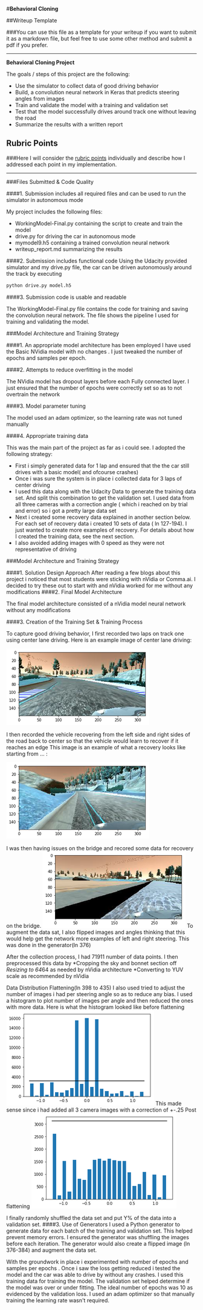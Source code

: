 #**Behavioral Cloning** 

##Writeup Template

###You can use this file as a template for your writeup if you want to submit it as a markdown file, but feel free to use some other method and submit a pdf if you prefer.

---

**Behavioral Cloning Project**

The goals / steps of this project are the following:
* Use the simulator to collect data of good driving behavior
* Build, a convolution neural network in Keras that predicts steering angles from images
* Train and validate the model with a training and validation set
* Test that the model successfully drives around track one without leaving the road
* Summarize the results with a written report


[//]: # (Image References)

[image1]: ./Images/Center.png "Center Driving "
[image2]: ./Images/recovery.png "recovery"
[image3]: ./Images/bridgerecovery.png "Recovery Image"
[image4]: ./Images/alldata.png "all data"
[image5]: ./Images/filtereddata.png "all data"



## Rubric Points
###Here I will consider the [rubric points](https://review.udacity.com/#!/rubrics/432/view) individually and describe how I addressed each point in my implementation.  

---
###Files Submitted & Code Quality

####1. Submission includes all required files and can be used to run the simulator in autonomous mode

My project includes the following files:
* WorkingModel-Final.py containing the script to create and train the model
* drive.py for driving the car in autonomous mode
* mymodel9.h5 containing a trained convolution neural network 
* writeup_report.md  summarizing the results

####2. Submission includes functional code
Using the Udacity provided simulator and my drive.py file, the car can be driven autonomously around the track by executing 
```sh
python drive.py model.h5
```

####3. Submission code is usable and readable

The WorkingModel-Final.py  file contains the code for training and saving the convolution neural network. The file shows the pipeline I used for training and validating the model.

###Model Architecture and Training Strategy

####1. An appropriate model architecture has been employed
I have used the Basic NVidia model with no changes . I just tweaked the number of epochs and samples per epoch.

####2. Attempts to reduce overfitting in the model

The NVidia model has dropout layers before each Fully connected layer. I just ensured that the number of epochs were correctly set so as to not overtrain the network

####3. Model parameter tuning

The model used an adam optimizer, so the learning rate was not tuned manually

####4. Appropriate training data

This was the main part of the project as far as i could see. I adopted the following strategy:
* First i simply generated data for 1 lap and ensured that the the car still drives with a basic model( and ofcourse crashes)
* Once i was sure the system is in place i collected data for 3 laps of center driving
* I used this data along with the Udacity Data to generate the training data set. And split this combination to get the validation set. I used data from all three cameras with a correction angle ( which i reached on by trial and error) so i got a pretty large data set
* Next i created some recovery data explained in another section below. For each set of recovery data i created 10 sets of data ( ln 127-194). I just wanted to create more examples of recovery.
For details about how I created the training data, see the next section. 
* I also avoided adding images with 0 speed as they were not representative of driving

###Model Architecture and Training Strategy

####1. Solution Design Approach
After reading a few blogs about this project i noticed that most students were sticking with nVidia or Comma.ai. I decided to try these out to start with and nVidia worked for me without any modifications
####2. Final Model Architecture

The final model architecture  consisted of a nVidia model neural network without any modifications


####3. Creation of the Training Set & Training Process

To capture good driving behavior, I first recorded two laps on track one using center lane driving. Here is an example image of center lane driving:

![alt text][image1]

I then recorded the vehicle recovering from the left side and right sides of the road back to center so that the vehicle would learn to recover if it reaches an edge This image is an example of what a recovery looks like starting from ... :

![alt text][image2]

I was then having issues on the bridge and recored some data for recovery on the bridge.
![alt text][image3]
To augment the data sat, I also flipped images and angles thinking that this would help get the network more examples of left and right steering. This was done in the generator(ln 376)

After the collection process, I had 71911 number of data points. I then preprocessed this data by 
*Cropping the sky and bonnet section off
*Resizing to 64*64 as needed by nVidia architecture
*Converting to YUV scale as recommended by nVidia

Data Distribution Flattening(ln 398 to 435)
I also used tried to adjust the number of images i had per steering angle so as to reduce any bias. I used a histogram to plot number of images per angle and then reduced the ones with more data.
Here is what the histogram looked like before flattening
![alt text][image4]
This made sense since i had added all 3 camera images with a correction of +-.25
Post flattening
![alt text][image5]


I finally randomly shuffled the data set and put Y% of the data into a validation set. 
####3. Use of Generators
I used a Python generator to generate data for each batch of the training and validation set. This helped prevent memory errors. I ensured the generator was shuffling the images before each iteration. The generator would also create a flipped image (ln 376-384) and augment the data set.

With the groundwork in place i experimented with number of epochs and samples per epochs . Once i saw the loss getting reduced i tested the model and the car was able to drive by without any crashes. 
I used this training data for training the model. The validation set helped determine if the model was over or under fitting. The ideal number of epochs was 10 as evidenced by the validation loss. I used an adam optimizer so that manually training the learning rate wasn't required.
